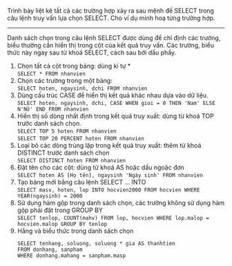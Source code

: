 Trình bày liệt kê tất cả các trường hợp xảy ra sau mệnh đề SELECT trong câu lệnh truy vấn lựa chọn SELECT. Cho ví dụ minh hoạ từng trường hợp.

---

Danh sách chọn trong câu lệnh SELECT được dùng để chỉ định các trường, biểu thường cần hiển thị trong cột của kết quả truy vấn. Các trường, biểu thức này ngay sau từ khoá SELECT, cách sau bởi dấu phẩy.

1. Chọn tất cả cột trong bảng: dùng kí tự * <br />
   `SELECT * FROM nhanvien`
2. Chọn các trường trong một bảng:<br />
   `SELECT hoten, ngaysinh, dchi FROM nhanvien`
3. Dùng cấu trúc CASE để hiển thị kết quả khác nhau dựa vào dữ liệu. <br />
   `SELECT hoten, ngaysinh, dchi, CASE WHEN gioi = 0 THEN 'Nam' ELSE N'Nữ' END FROM nhanvien`
4. Hiển thị số dòng nhất định trong kết quả truy xuất: dùng từ khoá TOP trước danh sách chọn. <br />
   `SELECT TOP 5 hoten FROM nhanvien` <br />
   `SELECT TOP 20 PERCENT hoten FROM nhanvien`
5. Loại bỏ các dòng trùng lặp trong kết quả truy xuất: thêm từ khoá DISTINCT trước danh sách chọn<br />
   `SELECT DISTINCT hoten FROM nhanvien`
6. Đặt tên cho các cột: dùng từ khoá AS hoặc dấu ngoặc đơn <br />
   `SELECT hoten AS [Họ tên], ngaysinh 'Ngày sinh' FROM nhanvien`
7. Tạo bảng mới bằng câu lệnh SELECT ... INTO <br />
   `SELECT masv, hoten, lop INTO hocvien2000 FROM hocvien WHERE YEAR(ngaysinh) = 2000`
8. Sử dụng hàm gộp trong danh sách chọn, các trường không sử dụng hàm gộp phải đặt trong GROUP BY <br />
   `SELECT tenlop, COUNT(mahv) FROM lop, hocvien WHERE lop.malop = hocvien.malop GROUP BY tenlop`
9. Hằng và biểu thức trong danh sách chọn <br />
   ```
   SELECT tenhang, soluong, soluong * gia AS thanhtien
   FROM donhang, sanpham
   WHERE donhang.mahang = sanpham.masp
   ```
